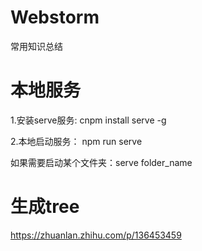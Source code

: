 # Webstorm
常用知识总结


# 本地服务
1.安装serve服务:
    cnpm install serve -g
    
2.本地启动服务：
    npm run serve
    
如果需要启动某个文件夹：serve folder_name

# 生成tree

https://zhuanlan.zhihu.com/p/136453459